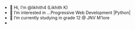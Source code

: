 - 👋 Hi, I’m @likhith4 (Likhith K)
- 👀 I’m interested in ...Progressive Web Development |Python| 
- 🌱 I’m currently studying  in grade 12 @ JNV M'lore
-

<!---
likhith4/likhith4 is a ✨ special ✨ repository because its `README.md` (this file) appears on your GitHub profile.
You can click the Preview link to take a look at your changes.
--->
